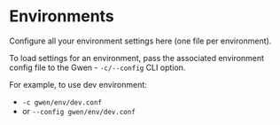 Environments
============

Configure all your environment settings here (one file per environment).

To load settings for an environment, pass the associated environment config file to the Gwen - `-c/--config` CLI option.

For example, to use dev environment:
- `-c gwen/env/dev.conf`
- or `--config gwen/env/dev.conf`
